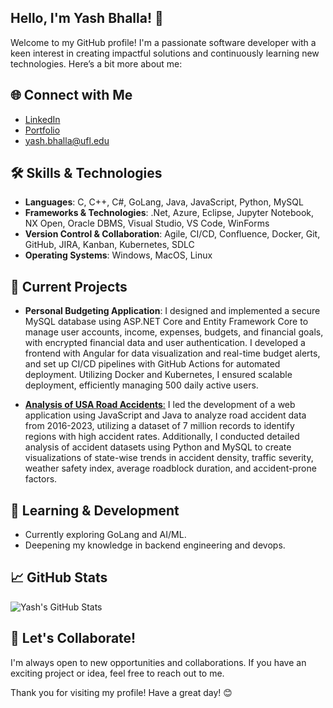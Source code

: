 ## Hello, I'm Yash Bhalla! 👋

Welcome to my GitHub profile! I'm a passionate software developer with a keen interest in creating impactful solutions and continuously learning new technologies. Here’s a bit more about me:

## 🌐 Connect with Me

- [LinkedIn](https://www.linkedin.com/in/yashbhalla99)
- [Portfolio](https://sites.google.com/view/yashbhalla/home)
- [yash.bhalla@ufl.edu](mailto:yash.bhalla@ufl.edu)

## 🛠️ Skills & Technologies

- **Languages**: C, C++, C#, GoLang, Java, JavaScript, Python, MySQL
- **Frameworks & Technologies**: .Net, Azure, Eclipse, Jupyter Notebook, NX Open, Oracle DBMS, Visual Studio, VS Code, WinForms
- **Version Control & Collaboration**: Agile, CI/CD, Confluence, Docker, Git, GitHub, JIRA, Kanban, Kubernetes, SDLC 
- **Operating Systems**: Windows, MacOS, Linux

## 🔭 Current Projects

- **Personal Budgeting Application**: I designed and implemented a secure MySQL database using ASP.NET Core and Entity Framework Core to manage user accounts, income, expenses, budgets, and financial goals, with encrypted financial data and user authentication. I developed a frontend with Angular for data visualization and real-time budget alerts, and set up CI/CD pipelines with GitHub Actions for automated deployment. Utilizing Docker and Kubernetes, I ensured scalable deployment, efficiently managing 500 daily active users.
  
- [**Analysis of USA Road Accidents**:](https://github.com/yashbhalla/Analysis-of-USA-Road-Accidents) I led the development of a web application using JavaScript and Java to analyze road accident data from 2016-2023, utilizing a dataset of 7 million records to identify regions with high accident rates. Additionally, I conducted detailed analysis of accident datasets using Python and MySQL to create visualizations of state-wise trends in accident density, traffic severity, weather safety index, average roadblock duration, and accident-prone factors.

## 🌱 Learning & Development

- Currently exploring GoLang and AI/ML.
- Deepening my knowledge in backend engineering and devops.

## 📈 GitHub Stats

![Yash's GitHub Stats](https://github-readme-stats.vercel.app/api?username=yashbhalla&show_icons=true&theme=radical)

## 🤝 Let's Collaborate!

I'm always open to new opportunities and collaborations. If you have an exciting project or idea, feel free to reach out to me.

Thank you for visiting my profile! Have a great day! 😊
